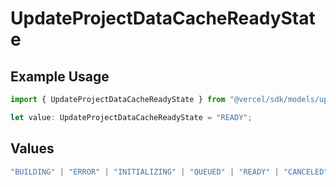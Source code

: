 # UpdateProjectDataCacheReadyState

## Example Usage

```typescript
import { UpdateProjectDataCacheReadyState } from "@vercel/sdk/models/updateprojectdatacacheop.js";

let value: UpdateProjectDataCacheReadyState = "READY";
```

## Values

```typescript
"BUILDING" | "ERROR" | "INITIALIZING" | "QUEUED" | "READY" | "CANCELED"
```